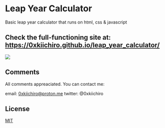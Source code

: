 # Leap Year Calculator

Basic leap year calculator that runs on html, css & javascript

## Check the full-functioning site at: https://0xkiichiro.github.io/leap_year_calculator/

![](https://github.com/0xkiichiro/task-tracker/blob/master/leap_year_calculator_gif.gif)

## Comments

All comments appreaciated. You can contact me:

email: 0xkiichiro@proton.me
twitter: @0xkiichiro

## License

[MIT](https://choosealicense.com/licenses/mit/)
